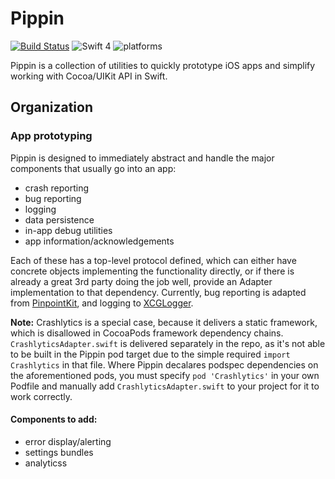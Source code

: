 # Pippin

[![Build Status](https://travis-ci.org/TwoRingSoft/Pippin.svg?branch=xcode-9)](https://travis-ci.org/TwoRingSoft/Pippin)
![Swift 4](https://img.shields.io/badge/Swift-4-orange.svg)
![platforms](https://img.shields.io/badge/platforms-iOS%20%7C%20OS%20X%20%7C%20watchOS%20%7C%20tvOS%20-lightgrey.svg)

Pippin is a collection of utilities to quickly prototype iOS apps and simplify working with Cocoa/UIKit API in Swift.

## Organization

### App prototyping

Pippin is designed to immediately abstract and handle the major components that usually go into an app: 

- crash reporting
- bug reporting
- logging
- data persistence
- in-app debug utilities
- app information/acknowledgements

Each of these has a top-level protocol defined, which can either have concrete objects implementing the functionality directly, or if there is already a great 3rd party doing the job well, provide an Adapter implementation to that dependency. Currently, bug reporting is adapted from [PinpointKit](https://github.com/Lickability/PinpointKit), and logging to [XCGLogger](https://github.com/DaveWoodCom/XCGLogger). 

**Note:** Crashlytics is a special case, because it delivers a static framework, which is disallowed in CocoaPods framework dependency chains. `CrashlyticsAdapter.swift` is delivered separately in the repo, as it's not able to be built in the Pippin pod target due to the simple required `import Crashlytics` in that file. Where Pippin decalares podspec dependencies on the aforementioned pods, you must specify `pod 'Crashlytics'` in your own Podfile and manually add `CrashlyticsAdapter.swift` to your project for it to work correctly.


#### Components to add:

- error display/alerting
- settings bundles
- analyticss

